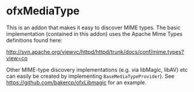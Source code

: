 ofxMediaType
============

This is an addon that makes it easy to discover MIME types.  The basic implementation (contained in this addon) uses the Apache Mime Types definitions found here:

http://svn.apache.org/viewvc/httpd/httpd/trunk/docs/conf/mime.types?view=co

Other MIME-type discovery implementations (e.g. via libMagic, libAV) etc can easily be created by implementing `BaseMediaTypeProvider`).  See https://github.com/bakercp/ofxLibmagic for an example.
